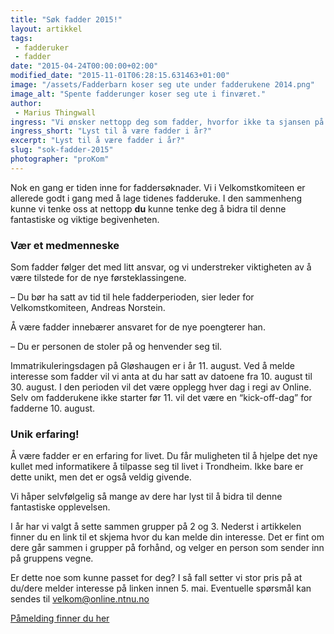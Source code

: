 ```yaml
---
title: "Søk fadder 2015!"
layout: artikkel
tags: 
 - fadderuker
 - fadder
date: "2015-04-24T00:00:00+02:00"
modified_date: "2015-11-01T06:28:15.631463+01:00"
image: "/assets/Fadderbarn koser seg ute under fadderukene 2014.png"
image_alt: "Spente fadderunger koser seg ute i finværet."
author:
 - Marius Thingwall
ingress: "Vi ønsker nettopp deg som fadder, hvorfor ikke ta sjansen på å være en del av noe givende og viktig?"
ingress_short: "Lyst til å være fadder i år?"
excerpt: "Lyst til å være fadder i år?"
slug: "sok-fadder-2015"
photographer: "proKom"
---
```

Nok en gang er tiden inne for faddersøknader.  Vi i Velkomstkomiteen er allerede godt i gang med å lage tidenes fadderuke. I den sammenheng kunne vi tenke oss at nettopp **du** kunne tenke deg å bidra til denne fantastiske og viktige begivenheten. 

### Vær et medmenneske
Som fadder følger det med litt ansvar, og vi understreker viktigheten av å være tilstede for de nye førsteklassingene.  

– Du bør ha satt av tid til hele fadderperioden, sier leder for Velkomstkomiteen, Andreas Norstein.

Å være fadder innebærer ansvaret for de nye poengterer han.  

– Du er personen de stoler på og henvender seg til. 

Immatrikuleringsdagen på Gløshaugen er i år 11. august. Ved å melde interesse som fadder vil vi anta at du har satt av datoene fra 10. august til 30. august.  I den perioden vil det være opplegg hver dag i regi av Online.  Selv om fadderukene ikke starter før 11. vil det være en “kick-off-dag” for fadderne 10. august. 

### Unik erfaring!

Å være fadder er en erfaring for livet. Du får muligheten til å hjelpe det nye kullet med informatikere å tilpasse seg til livet i Trondheim. Ikke bare er dette unikt, men det er også veldig givende.  

Vi håper selvfølgelig så mange av dere har lyst til å bidra til denne fantastiske opplevelsen. 

I år har vi valgt å sette sammen grupper på 2 og 3. Nederst i artikkelen finner du en link til et skjema hvor du kan melde din interesse. Det er fint om dere går sammen i grupper på forhånd, og velger en person som sender inn på gruppens vegne.  

Er dette noe som kunne passet for deg? I så fall setter vi stor pris på at du/dere melder interesse på linken innen 5. mai.  Eventuelle spørsmål kan sendes til velkom@online.ntnu.no

[Påmelding finner du her](https://docs.google.com/forms/d/1pk5ASlwTpTKET-iqQJ74CuXlfXKm5Agvsf76GZ3aSUc/viewform?usp=send_form)